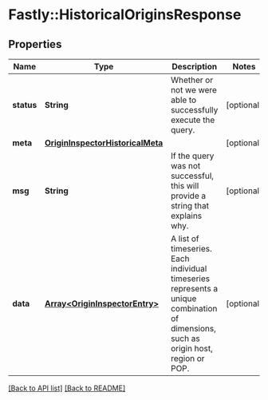 # Fastly::HistoricalOriginsResponse

## Properties

| Name | Type | Description | Notes |
| ---- | ---- | ----------- | ----- |
| **status** | **String** | Whether or not we were able to successfully execute the query. | [optional] |
| **meta** | [**OriginInspectorHistoricalMeta**](OriginInspectorHistoricalMeta.md) |  | [optional] |
| **msg** | **String** | If the query was not successful, this will provide a string that explains why. | [optional] |
| **data** | [**Array&lt;OriginInspectorEntry&gt;**](OriginInspectorEntry.md) | A list of timeseries. Each individual timeseries represents a unique combination of dimensions, such as origin host, region or POP. | [optional] |

[[Back to API list]](../../README.md#endpoints) [[Back to README]](../../README.md)

